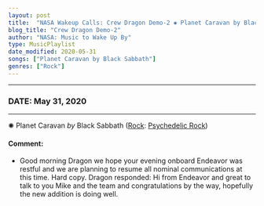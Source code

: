 ```yaml
---
layout: post
title:  "NASA Wakeup Calls: Crew Dragon Demo-2 ✺ Planet Caravan by Black Sabbath ⊹ May 31, 2020"
blog_title: "Crew Dragon Demo-2"
author: "NASA: Music to Wake Up By"
type: MusicPlaylist
date_modified: 2020-05-31
songs: ["Planet Caravan by Black Sabbath"]
genres: ["Rock"]
---
```


----
### DATE: May 31, 2020
----
✺ Planet Caravan *by* Black Sabbath ([Rock](https://www.discogs.com/genre/Rock): [Psychedelic Rock](https://www.discogs.com/style/Psychedelic%20Rock)) <a target="blank_" href="https://www.discogs.com/Black-Sabbath-Planet-Caravan-Solitude/release/1311219">
    <i class="fas fa-compact-disc"
       title="Discogs entry for this song"
       alt="Discogs entry for this song"
       style="font-size: 1.1em;"></i></a>
    

#### Comment:
* Good morning Dragon we hope your evening onboard Endeavor was restful and we are planning to resume all nominal communications at this time. Hard copy. Dragon responded: Hi from Endeavor and great to talk to you Mike and the team and congratulations by the way, hopefully the new addition is doing well.



<br/>
<center>
	<a target="_blank"
	   href="https://twitter.com/intent/tweet?hashtags=Space,NASA,Playlist,NASAWakeupCalls,SpaceProgram&text=🚀 {{ page.author}}, '{{ page.songs.first }}' {{ page.title }}, {{ site.url }}{{ page.url }}&via=nasawakeupcalls"><i class="fab fa-twitter" title="Tweet this page" alt="Tweet this page" style="font-size: 1.3em;"></i></a>
	&nbsp; 	<i class="fas fa-user-astronaut" style="font-size: 1.5em;"></i> &nbsp;
    <a id="custom_amazon_link"
       type="amzn" search="#"
       category="popular music">
    <i class="fab fa-amazon" style="font-size: 1.3em;"></i></a>
</center>

<!-- Randomly resolve an individual entry from a song array -->
<script src="/assets/javascript/seedrandom.min.js"></script>
<script>
  var wake_me_up = ["Planet Caravan by Black Sabbath"];
  var prng = new Math.seedrandom();
  function randomSong() {
    song = wake_me_up[Math.floor(Math.random() * wake_me_up.length)];
    var amazon_link = document.getElementById("custom_amazon_link");
    amazon_link.setAttribute("search", song);
  }
  window.onload = randomSong();
</script>
